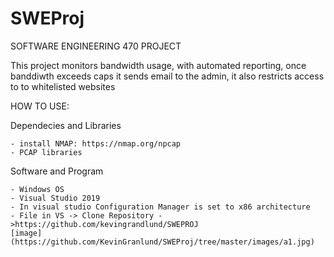# SWEProj

SOFTWARE ENGINEERING 470 PROJECT 


This project monitors bandwidth usage, with automated reporting, once banddiwth exceeds caps it sends 
email to the admin, it also restricts access to to whitelisted websites


HOW TO USE:

  Dependecies and Libraries 
  
    - install NMAP: https://nmap.org/npcap 
    - PCAP libraries 
  Software and Program 
  
    - Windows OS
    - Visual Studio 2019
    - In visual studio Configuration Manager is set to x86 architecture
    - File in VS -> Clone Repository ->https://github.com/kevingrandlund/SWEPROJ
    [image](https://github.com/KevinGranlund/SWEProj/tree/master/images/a1.jpg)

